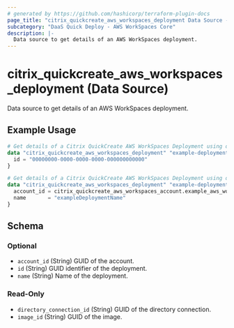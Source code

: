 ```yaml
---
# generated by https://github.com/hashicorp/terraform-plugin-docs
page_title: "citrix_quickcreate_aws_workspaces_deployment Data Source - citrix"
subcategory: "DaaS Quick Deploy - AWS WorkSpaces Core"
description: |-
  Data source to get details of an AWS WorkSpaces deployment.
---
```


# citrix_quickcreate_aws_workspaces_deployment (Data Source)

Data source to get details of an AWS WorkSpaces deployment.

## Example Usage

```terraform
# Get details of a Citrix QuickCreate AWS WorkSpaces Deployment using deployment id
data "citrix_quickcreate_aws_workspaces_deployment" "example-deployment" {
  id = "00000000-0000-0000-0000-000000000000"
}

# Get details of a Citrix QuickCreate AWS WorkSpaces Deployment using deployment name and account id
data "citrix_quickcreate_aws_workspaces_deployment" "example-deployment" {
  account_id = citrix_quickcreate_aws_workspaces_account.example_aws_workspaces_account_role_arn.id
  name       = "exampleDeploymentName"
}
```

<!-- schema generated by tfplugindocs -->
## Schema

### Optional

- `account_id` (String) GUID of the account.
- `id` (String) GUID identifier of the deployment.
- `name` (String) Name of the deployment.

### Read-Only

- `directory_connection_id` (String) GUID of the directory connection.
- `image_id` (String) GUID of the image.